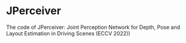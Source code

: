 # JPerceiver
The code of JPerceiver: Joint Perception Network for Depth, Pose and Layout Estimation in Driving Scenes (ECCV 2022))
